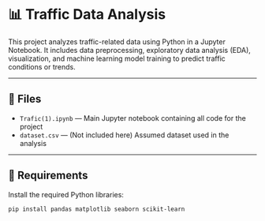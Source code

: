 # 📊 Traffic Data Analysis

This project analyzes traffic-related data using Python in a Jupyter Notebook. It includes data preprocessing, exploratory data analysis (EDA), visualization, and machine learning model training to predict traffic conditions or trends.

---

## 📁 Files

- `Trafic(1).ipynb` — Main Jupyter notebook containing all code for the project
- `dataset.csv` — (Not included here) Assumed dataset used in the analysis

---

## 🔧 Requirements

Install the required Python libraries:

```bash
pip install pandas matplotlib seaborn scikit-learn
